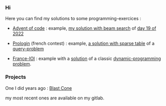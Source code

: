 ### Hi
Here you can find my solutions to some programming-exercices :
  * [Advent of code](https://adventofcode.com/) : example, [my solution with beam search](https://github.com/Adrien-No/advent-of-code/blob/main/2022/j19_beam_search.ml) of [day 19 of 2022](https://adventofcode.com/2022/day/19)

  * [Prologin](https://prologin.org/) (french contest) : example, [a solution with sparse table](https://github.com/Adrien-No/prologin-ocaml-solutions/tree/master/2024/qualifs/p4) of a [query-problem](https://prologin.org/train/2024/qualification/batiments)
  
  * [France-IOI](https://www.france-ioi.org/algo/chapters.php) : example with a [solution](https://github.com/Adrien-No/france-ioi-solutions/tree/main/niveau_4/0.1-installation_du_camping) of a classic [dynamic-programming problem](https://www.france-ioi.org/algo/task.php?idChapter=671&idTask=2329).  

### Projects
One I did years ago : [Blast Cone](https://github.com/Adrien-No/Blast-Cone)

my most recent ones are available on my gitlab.

<!--
**Adrien-No/Adrien-No** is a special repository because its `README.md` (this file) appears on your GitHub profile.

Here are some ideas to get you started:

- 🔭 I’m currently working on ...
- 🌱 I’m currently learning ...
- 👯 I’m looking to collaborate on ...
- 🤔 I’m looking for help with ...
- 💬 Ask me about ...
- 📫 How to reach me: ...
- ⚡ Fun fact: ...
-->
